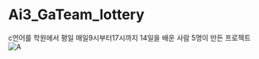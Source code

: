 # Ai3_GaTeam_lottery
c언어를 학원에서 평일 매일9시부터17시까지  14일을 배운 사람 5명이 만든 프로젝트
![A](https://user-images.githubusercontent.com/67216562/130784677-c65a1c21-333e-42a2-9b97-c37c07e5bc2f.png)
